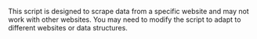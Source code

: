 This script is designed to scrape data from a specific website and may not work with other websites. You may need to modify the script to adapt to different websites or data structures.
